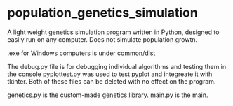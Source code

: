 # population_genetics_simulation
A light weight genetics simulation program written in Python, designed to easily run on any computer. 
Does not simulate population growtn.

.exe for Windows computers is under common/dist

The debug.py file is for debugging individual algorithms and testing them in the console
pyplottest.py was used to test pyplot and integreate it with tkinter. 
Both of these files can be deleted with no effect on the program. 

genetics.py is the custom-made genetics library.
main.py is the main.



